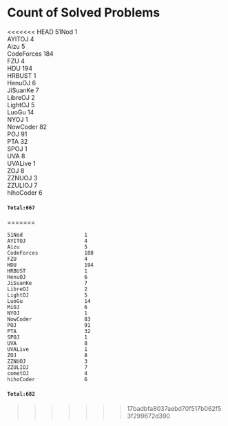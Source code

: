 # Count of Solved Problems  
<<<<<<< HEAD
51Nod                         1  
AYITOJ                        4  
Aizu                          5  
CodeForces                    184  
FZU                           4  
HDU                           194  
HRBUST                        1  
HenuOJ                        6  
JiSuanKe                      7  
LibreOJ                       2  
LightOJ                       5  
LuoGu                         14  
NYOJ                          1  
NowCoder                      82  
POJ                           91  
PTA                           32  
SPOJ                          1  
UVA                           8  
UVALive                       1  
ZOJ                           8  
ZZNUOJ                        3  
ZZULIOJ                       7  
hihoCoder                     6  
#### `Total:667`
=======
```
51Nod                    1  
AYITOJ                   4  
Aizu                     5  
CodeForces               188  
FZU                      4  
HDU                      194  
HRBUST                   1  
HenuOJ                   6  
JiSuanKe                 7  
LibreOJ                  2  
LightOJ                  5  
LuoGu                    14  
MiOJ                     6  
NYOJ                     1  
NowCoder                 83  
POJ                      91  
PTA                      32  
SPOJ                     1  
UVA                      8  
UVALive                  1  
ZOJ                      8  
ZZNUOJ                   3  
ZZULIOJ                  7  
cometOJ                  4  
hihoCoder                6  
```
#### `Total:682`
>>>>>>> 17badbfa8037aebd70f517b062f53f299672d390
